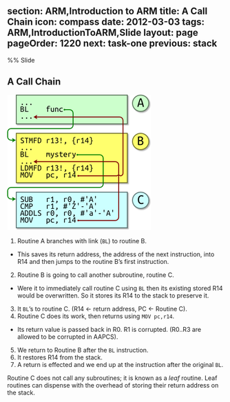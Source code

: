 section: ARM,Introduction to ARM
title: A Call Chain
icon: compass
date: 2012-03-03
tags: ARM,IntroductionToARM,Slide
layout: page
pageOrder: 1220
next: task-one
previous: stack
----

%% Slide
  
## A Call Chain

<img alt="Diagram showing call operation." src="img/dia/call.png" srcset="img/dia/call@2x.png 2x, img/dia/call@3x.png 3x">

1. Routine A branches with link (`BL`) to routine B.
  * This saves its return address, the address of the next instruction, into R14 and then jumps to the routine B’s first instruction.
2. Routine B is going to call another subroutine, routine C.
  * Were it to immediately call routine C using `BL` then its existing stored R14 would be overwritten. So it stores its R14 to the stack to preserve it.
3. It `BL`’s to routine C. (R14 ← return address, PC ← Routine C).
4. Routine C does its work, then returns using `MOV pc,r14`.
  * Its return value is passed back in R0. R1 is corrupted. (R0..R3 are allowed to be corrupted in AAPCS).
5. We return to Routine B after the `BL` instruction.
6. It restores R14 from the stack.
7. A return is effected and we end up at the instruction after the original `BL`.

Routine C does not call any subroutines; it is known as a *leaf* routine. Leaf routines can dispense with the overhead of storing their return address on the stack.
